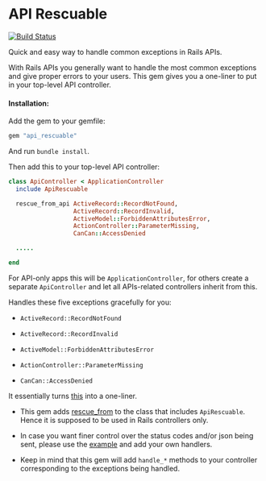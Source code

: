 # API Rescuable

[![Build Status](https://travis-ci.org/tejasbubane/api_rescuable.svg?branch=master)](https://travis-ci.org/tejasbubane/api_rescuable)

Quick and easy way to handle common exceptions in Rails APIs.

With Rails APIs you generally want to handle the most common exceptions and give proper errors to your users.
This gem gives you a one-liner to put in your top-level API controller.

#### Installation:

Add the gem to your gemfile:

```ruby
gem "api_rescuable"
```

And run `bundle install`.

Then add this to your top-level API controller:

```ruby
class ApiController < ApplicationController
  include ApiRescuable

  rescue_from_api ActiveRecord::RecordNotFound,
                  ActiveRecord::RecordInvalid,
                  ActiveModel::ForbiddenAttributesError,
                  ActionController::ParameterMissing,
                  CanCan::AccessDenied

  .....

end
```

For API-only apps this will be `ApplicationController`, for others create a
separate `ApiController` and let all APIs-related controllers inherit from this.

Handles these five exceptions gracefully for you:

* `ActiveRecord::RecordNotFound`

* `ActiveRecord::RecordInvalid`

* `ActiveModel::ForbiddenAttributesError`

* `ActionController::ParameterMissing`

* `CanCan::AccessDenied`


It essentially turns [this](https://github.com/tejasbubane/api_rescuable/blob/master/example_controller.rb)
into a one-liner.


* This gem adds [rescue_from](http://apidock.com/rails/ActiveSupport/Rescuable/ClassMethods/rescue_from)
  to the class that includes `ApiRescuable`.
  Hence it is supposed to be used in Rails controllers only.

* In case you want finer control over the status codes and/or json being sent,
  please use the [example](https://github.com/tejasbubane/api_rescuable/blob/master/example_controller.rb)
  and add your own handlers.

* Keep in mind that this gem will add `handle_*` methods to your controller
  corresponding to the exceptions being handled.
